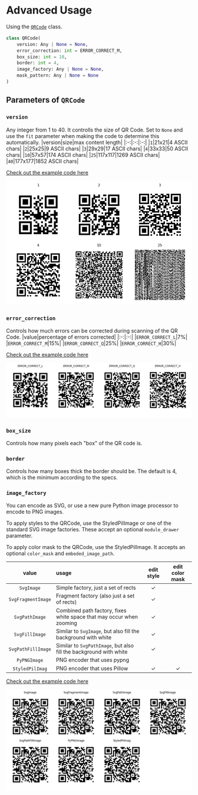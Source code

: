 # Advanced Usage
Using the [`QRCode`](../qrcode/main.py#L77) class.
```python
class QRCode(
    version: Any | None = None,
    error_correction: int = ERROR_CORRECT_M,
    box_size: int = 10,
    border: int = 4,
    image_factory: Any | None = None,
    mask_pattern: Any | None = None
)
```

## Parameters of `QRCode`

### `version`
Any integer from 1 to 40. It controlls the size of QR Code. Set to `None` and use the `fit` parameter when making the code to determine this automatically.
|version|size|max content length|
|:-:|:-:|:-:|
|`1`|21x21|4 ASCII chars|
|`2`|25x25|9 ASCII chars|
|`3`|29x29|17 ASCII chars|
|`4`|33x33|50 ASCII chars|
|`10`|57x57|174 ASCII chars|
|`25`|117x117|1269 ASCII chars|
|`40`|177x177|1852 ASCII chars|

[Check out the example code here](./examples/version.py)

![](./examples/version.png)


### `error_correction`
Controls how much errors can be corrected during scanning of the QR Code.
|value|percentage of errors corrected|
|:-:|:-:|
|`ERROR_CORRECT_L`|7%|
|`ERROR_CORRECT_M`|15%|
|`ERROR_CORRECT_Q`|25%|
|`ERROR_CORRECT_H`|30%|

[Check out the example code here](./examples/error_correction.py)

![](./examples/error_correction.png)


### `box_size`
Controls how many pixels each "box" of the QR code is.


### `border`
Controls how many boxes thick the border should be. The default is 4, which is the minimum according to the specs.


### `image_factory`
You can encode as SVG, or use a new pure Python image processor to encode to PNG images.

To apply styles to the QRCode, use the StyledPilImage or one of the standard SVG image factories. These accept an optional `module_drawer` parameter.

To apply color mask to the QRCode, use the StyledPilImage. It accepts an optional `color_mask` and `embeded_image_path`.

|value|usage|edit style|edit color mask|
|:-:|:-|:-:|:-:|
|`SvgImage`|Simple factory, just a set of rects|&check;||
|`SvgFragmentImage`|Fragment factory (also just a set of rects)|&check;||
|`SvgPathImage`|Combined path factory, fixes white space that may occur when zooming|&check;||
|`SvgFillImage`|Similar to `SvgImage`, but also fill the background with white|&check;||
|`SvgPathFillImage`|Similar to `SvgPathImage`, but also fill the background with white|&check;||
|`PyPNGImage`|PNG encoder that uses pypng|||
|`StyledPilImag`|PNG encoder that uses Pillow|&check;|&check;|

[Check out the example code here](./examples/image_factory.py)

![](./examples/image_factory.png)

